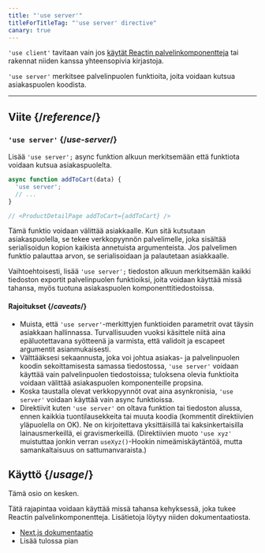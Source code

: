 ```yaml
---
title: "'use server'"
titleForTitleTag: "'use server' directive"
canary: true
---
```


<Canary>

`'use client'` tavitaan vain jos [käytät Reactin palvelinkomponentteja](/learn/start-a-new-react-project#bleeding-edge-react-frameworks) tai rakennat niiden kanssa yhteensopivia kirjastoja.

</Canary>


<Intro>

`'use server'` merkitsee palvelinpuolen funktioita, joita voidaan kutsua asiakaspuolen koodista.

</Intro>

<InlineToc />

---

## Viite {/*reference*/}

### `'use server'` {/*use-server*/}

Lisää `'use server';` async funktion alkuun merkitsemään että funktiota voidaan kutsua asiakaspuolelta.

```js
async function addToCart(data) {
  'use server';
  // ...
}

// <ProductDetailPage addToCart={addToCart} />
```

Tämä funktio voidaan välittää asiakkaalle. Kun sitä kutsutaan asiakaspuolella, se tekee verkkopyynnön palvelimelle, joka sisältää serialisoidun kopion kaikista annetuista argumenteista. Jos palvelimen funktio palauttaa arvon, se serialisoidaan ja palautetaan asiakkaalle.

Vaihtoehtoisesti, lisää `'use server';` tiedoston alkuun merkitsemään kaikki tiedoston exportit palvelinpuolen funktioiksi, joita voidaan käyttää missä tahansa, myös tuotuna asiakaspuolen komponenttitiedostoissa.

#### Rajoitukset {/*caveats*/}

* Muista, että `'use server'`-merkittyjen funktioiden parametrit ovat täysin asiakkaan hallinnassa. Turvallisuuden vuoksi käsittele niitä aina epäluotettavana syötteenä ja varmista, että validoit ja escapeet argumentit asianmukaisesti.
* Välttääksesi sekaannusta, joka voi johtua asiakas- ja palvelinpuolen koodin sekoittamisesta samassa tiedostossa, `'use server'` voidaan käyttää vain palvelinpuolen tiedostoissa; tuloksena olevia funktioita voidaan välittää asiakaspuolen komponenteille propsina.
* Koska taustalla olevat verkkopyynnöt ovat aina asynkronisia, `'use server'` voidaan käyttää vain async funktioissa.
* Direktiivit kuten `'use server'` on oltava funktion tai tiedoston alussa, ennen kaikkia tuontilausekkeita tai muuta koodia (kommentit direktiivien yläpuolella on OK). Ne on kirjoitettava yksittäisillä tai kaksinkertaisilla lainausmerkeillä, ei gravismerkeillä. (Direktiivien muoto `'use xyz'` muistuttaa jonkin verran `useXyz()`-Hookin nimeämiskäytäntöä, mutta samankaltaisuus on sattumanvaraista.)

## Käyttö {/*usage*/}

<Wip>
Tämä osio on kesken.

Tätä rajapintaa voidaan käyttää missä tahansa kehyksessä, joka tukee Reactin palvelinkomponentteja. Lisätietoja löytyy niiden dokumentaatiosta.
* [Next.js dokumentaatio](https://nextjs.org/docs/getting-started/react-essentials)
* Lisää tulossa pian
</Wip>